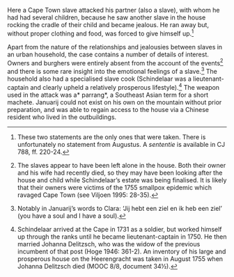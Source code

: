 Here a Cape Town slave attacked his partner (also a slave), with whom he had had several children, because he saw another slave in the house rocking the cradle of their child and became jealous. He ran away but, without proper clothing and food, was forced to give himself up.[^1]

Apart from the nature of the relationships and jealousies between slaves in an urban household, the case contains a number of details of interest. Owners and burghers were entirely absent from the account of the events[^2] and there is some rare insight into the emotional feelings of a slave.[^3] The household also had a specialised slave cook (Schindelaar was a lieutenant-captain and clearly upheld a relatively prosperous lifestyle).[^4] The weapon used in the attack was a* parrang*, a Southeast Asian term for a short machete. Januarij could not exist on his own on the mountain without prior preparation, and was able to regain access to the house via a Chinese resident who lived in the outbuildings.

[^1]: These two statements are the only ones that were taken. There is unfortunately no statement from Augustus. A *sententie* is available in CJ 788, ff. 220-24.

[^2]: The slaves appear to have been left alone in the house. Both their owner and his wife had recently died, so they may have been looking after the house and child while Schindelaar’s estate was being finalised. It is likely that their owners were victims of the 1755 smallpox epidemic which ravaged Cape Town (see Viljoen 1995: 28-35).

[^3]: Notably in Januarij’s words to Clara: ‘Jij hebt een ziel en ik heb een ziel’ (you have a soul and I have a soul).

[^4]: Schindelaar arrived at the Cape in 1731 as a soldier, but worked himself up through the ranks until he became lieutenant-captain in 1750. He then married Johanna Delitzsch, who was the widow of the previous incumbent of that post (Hoge 1946: 361-2). An inventory of his large and prosperous house on the Heerengracht was taken in August 1755 when Johanna Delitzsch died (MOOC 8/8, document 34½).